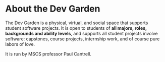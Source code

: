 # About the Dev Garden

The Dev Garden is a physical, virtual, and social space that supports student software projects. It is open to students of **all majors, roles, backgrounds and ability levels**, and supports all student projects involve software: capstones, course projects, internship work, and of course pure labors of love.

It is run by MSCS professor Paul Cantrell.
